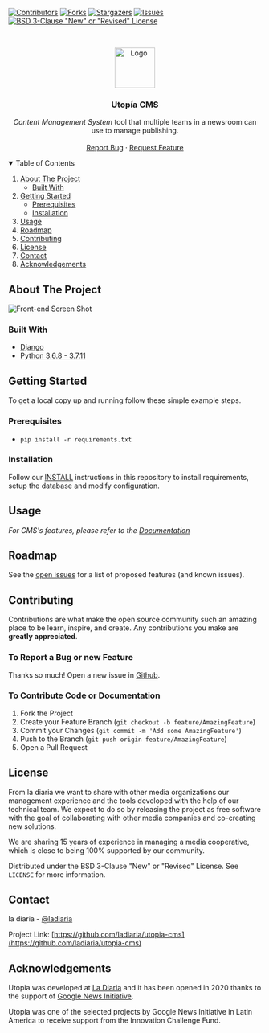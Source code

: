 <!-- PROJECT SHIELDS -->
[![Contributors][contributors-shield]][contributors-url]
[![Forks][forks-shield]][forks-url]
[![Stargazers][stars-shield]][stars-url]
[![Issues][issues-shield]][issues-url]
[![BSD 3-Clause "New" or "Revised" License][license-shield]][license-url]



<!-- PROJECT LOGO -->
<br />
<p align="center">
  <a href="https://github.com/ladiaria/utopia-cms">
    <img src="static/img/logo-utopia.png" alt="Logo" height="80">
  </a>

  <h3 align="center">Utopía CMS</h3>

  <p align="center">
    <em>Content Management System</em> tool that multiple teams in a newsroom can use to manage publishing.
    <br />
    <br />
    <a href="https://github.com/ladiaria/utopia-cms/issues">Report Bug</a>
    ·
    <a href="https://github.com/ladiaria/utopia-cms/issues">Request Feature</a>
  </p>
</p>


<!-- TABLE OF CONTENTS -->
<details open="open">
  <summary>Table of Contents</summary>
  <ol>
    <li>
      <a href="#about-the-project">About The Project</a>
      <ul>
        <li><a href="#built-with">Built With</a></li>
      </ul>
    </li>
    <li>
      <a href="#getting-started">Getting Started</a>
      <ul>
        <li><a href="#prerequisites">Prerequisites</a></li>
        <li><a href="#installation">Installation</a></li>
      </ul>
    </li>
    <li><a href="#usage">Usage</a></li>
    <li><a href="#roadmap">Roadmap</a></li>
    <li><a href="#contributing">Contributing</a></li>
    <li><a href="#license">License</a></li>
    <li><a href="#contact">Contact</a></li>
    <li><a href="#acknowledgements">Acknowledgements</a></li>
  </ol>
</details>



<!-- ABOUT THE PROJECT -->
## About The Project

![Front-end Screen Shot][product-screenshot1]


### Built With

* [Django](https://djangoproject.com/)
* [Python 3.6.8 - 3.7.11](https://www.python.org/)

<!-- GETTING STARTED -->
## Getting Started

To get a local copy up and running follow these simple example steps.

### Prerequisites

* ``pip install -r requirements.txt``

### Installation

Follow our [INSTALL](INSTALL.md) instructions in this repository to install requirements, setup the database and modify configuration.


## Usage

_For CMS's features, please refer to the [Documentation](docs/FEATURES.md)_


<!-- ROADMAP -->
## Roadmap

See the [open issues](https://github.com/ladiaria/utopia-cms/issues) for a list of proposed features (and known issues).

<!-- CONTRIBUTING -->
## Contributing

Contributions are what make the open source community such an amazing place to be learn, inspire, and create. Any contributions you make are **greatly appreciated**.

### To Report a Bug or new Feature

Thanks so much! Open a new issue in [Github](https://github.com/ladiaria/utopia-cms/issues/new/choose).

### To Contribute Code or Documentation

1. Fork the Project
2. Create your Feature Branch (`git checkout -b feature/AmazingFeature`)
3. Commit your Changes (`git commit -m 'Add some AmazingFeature'`)
4. Push to the Branch (`git push origin feature/AmazingFeature`)
5. Open a Pull Request


<!-- LICENSE -->
## License

From la diaria we want to share with other media organizations our management experience and the tools developed with the help of our technical team. We expect to do so by releasing the project as free software with the goal of collaborating with other media companies and co-creating new solutions.

We are sharing 15 years of experience in managing a media cooperative, which is close to being 100% supported by our community.

Distributed under the BSD 3-Clause "New" or "Revised" License. See `LICENSE` for more information.

<!-- CONTACT -->
## Contact

la diaria - [@ladiaria](https://twitter.com/ladiaria)

Project Link: [https://github.com/ladiaria/utopia-cms](https://github.com/ladiaria/utopia-cms)

<!-- ACKNOWLEDGEMENTS -->
## Acknowledgements

Utopia was developed at [La Diaria](https://ladiaria.com.uy) and it has been opened in 2020 thanks to the support of [Google News Initiative](https://newsinitiative.withgoogle.com/).

Utopía was one of the selected projects by Google News Initiative in Latin America to receive support from the Innovation Challenge Fund.

<!-- MARKDOWN LINKS & IMAGES -->
<!-- https://www.markdownguide.org/basic-syntax/#reference-style-links -->
[contributors-shield]: https://img.shields.io/github/contributors/ladiaria/utopia-cms.svg?style=for-the-badge
[contributors-url]: https://github.com/ladiaria/utopia-cms/blob/main/CONTRIBUTORS.md
[forks-shield]: https://img.shields.io/github/forks/ladiaria/utopia-cms.svg?style=for-the-badge
[forks-url]: https://github.com/ladiaria/utopia-cms/network/members
[stars-shield]: https://img.shields.io/github/stars/ladiaria/utopia-cms.svg?style=for-the-badge
[stars-url]: https://github.com/ladiaria/utopia-cms/stargazers
[issues-shield]: https://img.shields.io/github/issues/ladiaria/utopia-cms.svg?style=for-the-badge
[issues-url]: https://github.com/ladiaria/utopia-cms/issues
[license-shield]: https://img.shields.io/github/license/ladiaria/utopia-cms.svg?style=for-the-badge
[license-url]: https://github.com/ladiaria/utopia-cms/blob/main/LICENSE
[product-screenshot1]: docs/images/screenshot1.png
[product-screenshot2]: docs/images/screenshot2.png
